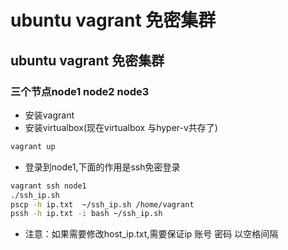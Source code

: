 # ubuntu vagrant 免密集群

## ubuntu vagrant 免密集群
### 三个节点node1 node2 node3

- 安装vagrant
- 安装virtualbox(现在virtualbox 与hyper-v共存了) 

```bash
vagrant up 
```

- 登录到node1,下面的作用是ssh免密登录

```bash
vagrant ssh node1
./ssh_ip.sh
pscp -h ip.txt  ~/ssh_ip.sh /home/vagrant 
pssh -h ip.txt -i bash ~/ssh_ip.sh
```

- 注意：如果需要修改host_ip.txt,需要保证ip 账号 密码 以空格间隔
 




